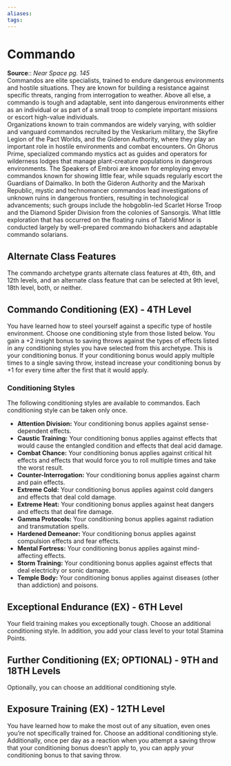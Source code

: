 ```yaml
---
aliases: 
tags: 
---
```


# Commando

**Source**:: _Near Space pg. 145_  
Commandos are elite specialists, trained to endure dangerous environments and hostile situations. They are known for building a resistance against specific threats, ranging from interrogation to weather. Above all else, a commando is tough and adaptable, sent into dangerous environments either as an individual or as part of a small troop to complete important missions or escort high-value individuals.  
Organizations known to train commandos are widely varying, with soldier and vanguard commandos recruited by the Veskarium military, the Skyfire Legion of the Pact Worlds, and the Gideron Authority, where they play an important role in hostile environments and combat encounters. On Ghorus Prime, specialized commando mystics act as guides and operators for wilderness lodges that manage plant-creature populations in dangerous environments. The Speakers of Embroi are known for employing envoy commandos known for showing little fear, while squads regularly escort the Guardians of Daimalko. In both the Gideron Authority and the Marixah Republic, mystic and technomancer commandos lead investigations of unknown ruins in dangerous frontiers, resulting in technological advancements; such groups include the hobgoblin-led Scarlet Horse Troop and the Diamond Spider Division from the colonies of Sansorgis. What little exploration that has occurred on the floating ruins of Tabrid Minor is conducted largely by well-prepared commando biohackers and adaptable commando solarians.  

## Alternate Class Features

The commando archetype grants alternate class features at 4th, 6th, and 12th levels, and an alternate class feature that can be selected at 9th level, 18th level, both, or neither.  

## Commando Conditioning (EX) - 4TH Level

You have learned how to steel yourself against a specific type of hostile environment. Choose one conditioning style from those listed below. You gain a +2 insight bonus to saving throws against the types of effects listed in any conditioning styles you have selected from this archetype. This is your conditioning bonus. If your conditioning bonus would apply multiple times to a single saving throw, instead increase your conditioning bonus by +1 for every time after the first that it would apply.

### Conditioning Styles

The following conditioning styles are available to commandos. Each conditioning style can be taken only once.

-   **Attention Division:** Your conditioning bonus applies against sense-dependent effects.
-   **Caustic Training:** Your conditioning bonus applies against effects that would cause the entangled condition and effects that deal acid damage.
-   **Combat Chance:** Your conditioning bonus applies against critical hit effects and effects that would force you to roll multiple times and take the worst result.
-   **Counter-Interrogation:** Your conditioning bonus applies against charm and pain effects.
-   **Extreme Cold:** Your conditioning bonus applies against cold dangers and effects that deal cold damage.
-   **Extreme Heat:** Your conditioning bonus applies against heat dangers and effects that deal fire damage.
-   **Gamma Protocols:** Your conditioning bonus applies against radiation and transmutation spells.
-   **Hardened Demeanor:** Your conditioning bonus applies against compulsion effects and fear effects.
-   **Mental Fortress:** Your conditioning bonus applies against mind-affecting effects.
-   **Storm Training:** Your conditioning bonus applies against effects that deal electricity or sonic damage.
-   **Temple Body:** Your conditioning bonus applies against diseases (other than addiction) and poisons.

  

## Exceptional Endurance (EX) - 6TH Level

Your field training makes you exceptionally tough. Choose an additional conditioning style. In addition, you add your class level to your total Stamina Points.  

## Further Conditioning (EX; OPTIONAL) - 9TH and 18TH Levels

Optionally, you can choose an additional conditioning style.  

## Exposure Training (EX) - 12TH Level

You have learned how to make the most out of any situation, even ones you’re not specifically trained for. Choose an additional conditioning style. Additionally, once per day as a reaction when you attempt a saving throw that your conditioning bonus doesn’t apply to, you can apply your conditioning bonus to that saving throw.
